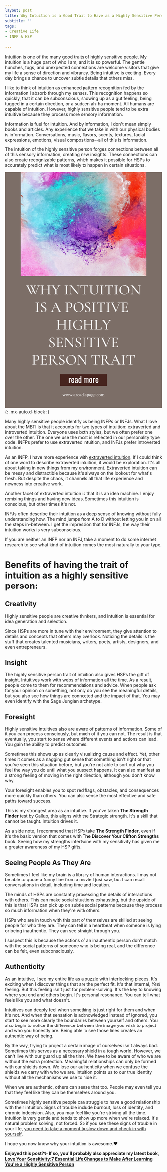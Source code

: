 ```yaml
---
layout: post
title: Why Intuition is a Good Trait to Have as a Highly Sensitive Person
subtitle: ''
tags:
- Creative Life
- INFP & HSP

---
```

Intuition is one of the many good traits of highly sensitive people. My intuition is a huge part of who I am, and it is so powerful. The gentle hunches, tugs, and unexpected connections are welcome visitors that give my life a sense of direction and vibrancy. Being intuitive is exciting. Every day brings a chance to uncover subtle details that others miss.

I like to think of intuition as enhanced pattern recognition fed by the information I absorb through my senses. This recognition happens so quickly, that it can be subconscious, showing up as a gut feeling, being tugged in a certain direction, or a sudden ah-ha moment. All humans are capable of intuition. However, highly sensitive people tend to be extra intuitive because they process more sensory information.

Information is fuel for intuition. And by information, I don't mean simply books and articles. Any experience that we take in with our physical bodies is information. Conversations, music, flavors, scents, textures, facial expressions, emotions, visual compositions--all of this is information.

The intuition of the highly sensitive person forges connections between all of this sensory information, creating new insights. These connections can also create recognizable patterns, which makes it possible for HSPs to accurately predict what is most likely to happen in certain situations.

![traits of highly sensitive person highly sensitive person good traits highly sensitive person trait](/uploads/intuition-highly-sensitive-person-trait.png "Intuition is a good highly sensitive person trait"){: .mx-auto.d-block :}

Many highly sensitive people identify as being INFPs or INFJs. What I love about the MBTI is that it accounts for two types of intuition: extraverted and introverted intuition. Everyone uses both styles, but we often prefer one over the other. The one we use the most is reflected in our personality type code. INFPs prefer to use extraverted intuition, and INFJs prefer introverted intuition.

As an INFP, I have more experience with [extraverted intuition](https://arcadiapage.com/2018/09/accepting-my-scattered-work-style-as.html). If I could think of one word to describe extraverted intuition, it would be exploration. It's all about taking in new things from my environment. Extraverted intuition can be messy and distractible because it's always on the lookout for what's fresh. But despite the chaos, it channels all that life experience and newness into creative work.

Another facet of extraverted intuition is that it is an idea machine. I enjoy remixing things and having new ideas. Sometimes this intuition is conscious, but other times it's not.

INFJs often describe their intuition as a deep sense of knowing without fully understanding how. The mind jumps from A to D without letting you in on all the steps in-between. I get the impression that for INFJs, the way their intuition works is very subconscious.

If you are neither an INFP nor an INFJ, take a moment to do some internet research to see what kind of intuition comes the most naturally to your type.

# Benefits of having the trait of intuition as a highly sensitive person:

## Creativity

Highly sensitive people are creative thinkers, and intuition is essential for idea generation and selection.

Since HSPs are more in tune with their environment, they give attention to details and concepts that others may overlook. Noticing the details is the stuff that creates talented musicians, writers, poets, artists, designers, and even entrepreneurs.

## Insight

The highly sensitive person trait of intuition also gives HSPs the gift of insight. Intuitives work with webs of information all the time. As a result, people come to them for recommendations and advice. When people ask for your opinion on something, not only do you see the meaningful details, but you also see how things are connected and the impact of that. You may even identify with the Sage Jungian archetype.

## Foresight

Highly sensitive intuitives also are aware of patterns of information. Some of it you can process consciously, but much of it you can not. The result is that eventually, you start to sense where different events and actions can lead. You gain the ability to predict outcomes.

Sometimes this shows up as clearly visualizing cause and effect. Yet, other times it comes as a nagging gut sense that something isn't right or that you've seen this situation before, but you're not able to sort out why you feel the way you do until what you suspect happens. It can also manifest as a strong feeling of moving in the right direction, although you don't know why.

Your foresight enables you to spot red flags, obstacles, and  consequences more quickly than others. You can also sense the most effective and safe paths toward success.

This is my strongest area as an intuitive. If you've taken **The Strength Finder** test by Gallup, this aligns with the Strategic strength. It's a skill that cannot be taught. Intuition drives it.

As a side note, I recommend that HSPs take **The Strength Finder**, even if it's the basic version that comes with **The Discover Your Clifton Strengths** book. Seeing how my strengths intertwine with my sensitivity has given me a greater awareness of my HSP gifts.

## Seeing People As They Are

Sometimes I feel like my brain is a library of human interactions. I may not be able to quote a funny line from a movie I just saw, but I can recall conversations in detail, including time and location.

The minds of HSPs are constantly processing the details of interactions with others. This can make social situations exhausting, but the upside of this is that HSPs can pick up on subtle social patterns because they process so much information when they're with others.

HSPs who are in touch with this part of themselves are skilled at seeing people for who they are. They can tell in a heartbeat when someone is lying or being inauthentic. They can see straight through you.

I suspect this is because the actions of an inauthentic person don't match with the social patterns of someone who is being real, and the difference can be felt, even subconsciously.

## Authenticity

As an intuitive, I see my entire life as a puzzle with interlocking pieces. It's exciting when I discover things that are the perfect fit. It's that internal, _Yes!_  feeling. But this feeling isn't just for problem-solving. It's the key to knowing where you end and others begin. It's personal resonance. You can tell what feels like you and what doesn't.

Intuitives can deeply feel when something is just right for them and when it's not. And when that sensation is acknowledged instead of ignored, you start to see more clearly the boundaries between yourself and others. You also begin to notice the difference between the image you wish to project and who you honestly are. Being able to see those lines creates an authentic way of being.

By the way, trying to project a certain image of ourselves isn't always bad. Sometimes this serves as a necessary shield in a tough world. However, we can't live with our guard up all the time. We have to be aware of who we are without the extra protection. Meaningful relationships can only be formed with our shields down. We lose our authenticity when we confuse the shields we carry with who we are. Intuition points us to our true identity without all the mechanisms we use to hide it.

When we are authentic, others can sense that too. People may even tell you that they feel like they can be themselves around you.

Sometimes highly sensitive people can struggle to have a good relationship with their intuition. Signs of trouble include burnout, loss of identity, and chronic indecision. Also, you may feel like you're striving all the time. Intuition is very gentle and tends to show up more when we're relaxed. It's natural problem solving, not forced. So if you see these signs of trouble in your life, [you need to take a moment to slow down and check in with yourself](https://arcadiapage.com/2022-08-20-rethink-your-sensitivity-8-important-life-changes-to-make-after-learning-you-re-an-hsp/).

I hope you now know why your intuition is awesome.❤️

**Enjoyed this post?✨ If so, you'll probably also appreciate my latest book, [Love Your Sensitivity:7 Essential Life Changes to Make After Learning You're a Highly Sensitive Person ](https://payhip.com/b/KI5eW)**